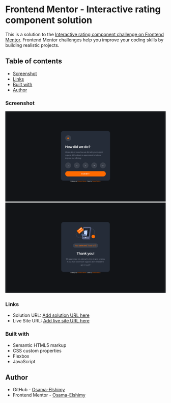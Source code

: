 # Frontend Mentor - Interactive rating component solution

This is a solution to the [Interactive rating component challenge on Frontend Mentor](https://www.frontendmentor.io/challenges/interactive-rating-component-koxpeBUmI). Frontend Mentor challenges help you improve your coding skills by building realistic projects.

## Table of contents

- [Screenshot](#screenshot)
- [Links](#links)
- [Built with](#built-with)
- [Author](#author)

### Screenshot

![DEMO](demo1.png)
![DEMO](demo2.png)

### Links

- Solution URL: [Add solution URL here](https://your-solution-url.com)
- Live Site URL: [Add live site URL here](https://your-live-site-url.com)

### Built with

- Semantic HTML5 markup
- CSS custom properties
- Flexbox
- JavaScript

## Author

- GitHub - [Osama-Elshimy](https://github.com/Osama-Elshimy)
- Frontend Mentor - [Osama-Elshimy](https://www.frontendmentor.io/profile/Osama-Elshimy)
